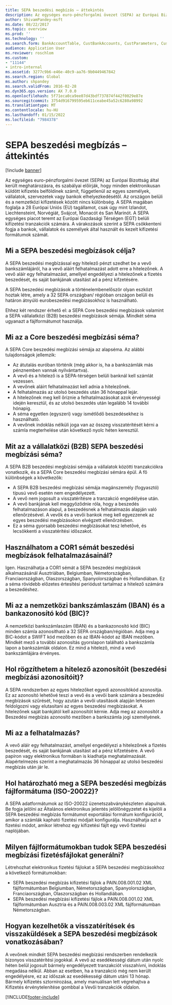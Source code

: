 ```yaml
---
title: SEPA beszedési megbízás – áttekintés
description: Az egységes euro-pénzforgalmi övezet (SEPA) az Európai Bizottság által került meghatározásra, és szabályai előírják, hogy minden elektronikusan küldött kifizetés belföldinek számít, függetlenül az egyes személyek, vállalatok, szervezetek vagy bankok elhelyezkedésétől. Az országon belüli és a nemzetközi kifizetések között nincs különbség. A SEPA magában foglalja a 28 Európai Uniós (EU) tagállamot, csak úgy mint Izlandot, Liechtensteint, Norvégiát, Svájcot, Monacót és San Marinót. A SEPA egységes piacot teremt az Európai Gazdasági Térségen (EGT) belüli kifizetési tranzakciók számára. A várakozások szerint a SEPA csökkenteni fogja a bankok, vállalatok és személyek által használt és kezelt kifizetési formátumok számát.
author: ShivamPandey-msft
ms.date: 08/22/2017
ms.topic: overview
ms.prod: ''
ms.technology: ''
ms.search.form: BankAccountTable, CustBankAccounts, CustParameters, CustTable
audience: Application User
ms.reviewer: roschlom
ms.custom:
- "11144"
- intro-internal
ms.assetid: 3277c9b6-e46e-40c9-aa76-9b0449467842
ms.search.region: Global
ms.author: shpandey
ms.search.validFrom: 2016-02-28
ms.dyn365.ops.version: AX 7.0.0
ms.openlocfilehash: 5f71eca0ca9ee07d43bdf737874f442f0029e87e
ms.sourcegitcommit: 3754d916799595eb611ceabe45a52c6280a98992
ms.translationtype: MT
ms.contentlocale: hu-HU
ms.lasthandoff: 01/15/2022
ms.locfileid: "7984378"
---
```

# <a name="sepa-direct-debit-overview"></a>SEPA beszedési megbízás – áttekintés

[!include [banner](../includes/banner.md)]

Az egységes euro-pénzforgalmi övezet (SEPA) az Európai Bizottság által került meghatározásra, és szabályai előírják, hogy minden elektronikusan küldött kifizetés belföldinek számít, függetlenül az egyes személyek, vállalatok, szervezetek vagy bankok elhelyezkedésétől. Az országon belüli és a nemzetközi kifizetések között nincs különbség. A SEPA magában foglalja a 28 Európai Uniós (EU) tagállamot, csak úgy mint Izlandot, Liechtensteint, Norvégiát, Svájcot, Monacót és San Marinót. A SEPA egységes piacot teremt az Európai Gazdasági Térségen (EGT) belüli kifizetési tranzakciók számára. A várakozások szerint a SEPA csökkenteni fogja a bankok, vállalatok és személyek által használt és kezelt kifizetési formátumok számát.   

## <a name="what-is-the-goal-of-sepa-direct-debits"></a>Mi a SEPA beszedési megbízások célja?

A SEPA beszedési megbízással egy hitelező pénzt szedhet be a vevő bankszámlájáról, ha a vevő aláírt felhatalmazást adott erre a hitelezőnek. A vevő aláír egy felhatalmazást, amellyel engedélyezi a hitelezőnek a fizetés beszedését, és saját bankjának utasítást ad a pénz kifzetésére. 

A SEPA beszedési megbízások a történelembenelőször olyan eszközt hoztak létre, amely a 32 SEPA országban/ régióban országon belüli és határon átnyúló eurobeszedési megbízásokhoz is használható. 

Ehhez két rendszer érhető el: a SEPA Core beszedési megbízások valamint a SEPA vállalatközi (B2B) beszedési megbízások sémája. Mindkét séma ugyanazt a fájlformátumot használja.

## <a name="what-is-the-core-direct-debit-scheme"></a>Mi az a Core beszedési megbízási séma?
A SEPA Core beszedési megbízási sémája az alapséma. Az alábbi tulajdonságok jellemzik:
-   Az átutalás euróban történik (még akkor is, ha a bankszámlák más pénznemben vannak nyilvántartva).
-   A vevő és a hitelező is a SEPA-térségen belüli banknál kell számlát vezessen.
-   A vevőnek aláírt felhatalmazást kell adnia a hitelezőnek.
-   A felhatalmazás az utolsó beszedés után 36 hónappal lejár.
-   A hitelezőnek meg kell őriznie a felhatalmazásokat azok érvényességi idején keresztül, és az utolsó beszedés után legalább 14 további hónapig.
-   A séma egyetlen (egyszeri) vagy ismétlődő beszedésekhez is használható.
-   A vevőnek indoklás nélküli joga van az összeg visszatérítését kérni a számla megterhelése után következő nyolc héten keresztül.

## <a name="what-is-the-sepa-business-to-business-b2b-direct-debit-scheme"></a>Mit az a vállalatközi (B2B) SEPA beszedési megbízási séma?
A SEPA B2B beszedési megbízási sémája a vállalatok közötti tranzakciókra vonatkozik, és a SEPA Core beszedési megbízási sémára épül. A fő különbségek a következők:
-   A SEPA B2B beszedési megbízási sémája magánszemély (fogyasztó) típusú vevő esetén nem engedélyezett.
-   A vevő nem jogosult a visszatérítésre a tranzakció engedélyése után.
-   A vevő bankjának kell meggyőződnie róla, hogy a beszedés felhatalmazáson alapul, a beszedésnek a felhatalmazás alapján való ellenőrzésével. A vevők és a vevői bankok meg kell egyezzenek az egyes beszedési megbízásokon elvégzett ellenőrzésben.
-   Ez a séma gyorsabb beszedési megbízásokat tesz lehetővé, és lecsökkenti a visszatérítési időszakot.

## <a name="can-i-use-the-cor1-scheme-for-direct-debit-mandates"></a>Használhatom a COR1 sémát beszedési megbízások felhatalmazásainál?
Igen. Használhatja a COR1 sémát a SEPA beszedési megbízások alkalmazásánál Ausztriában, Belgiumban, Németországban, Franciaországban, Olaszországban, Spanyolországban és Hollandiában. Ez a séma rövidebb előzetes értesítési periódust tartalmaz a hitelező számára a beszedéshez.

## <a name="what-are-international-bank-account-numbers-iban-and-bank-identifier-codes-bic"></a>Mi az a nemzetközi bankszámlaszám (IBAN) és a bankazonosító kód (BIC)?
A nemzetközi bankszámlaszám (IBAN) és a bankazonosító kód (BIC) minden számla azonosítható a 32 SEPA országban/régióban. Adja meg a BIC-kódot a SWIFT kód mezőben és az IBAN-kódot az IBAN mezőben. Mindkét mező a további azonosítás gyorslapon található a bankszámla lapon a bankszámlák oldalon. Ez mind a hitelező, mind a vevő bankszámlájára érvényes.

## <a name="where-do-i-enter-creditor-identifiers-direct-debit-ids"></a>Hol rögzíthetem a hitelező azonosítóit (beszedési megbízási azonosítóit)?
A SEPA rendszerben az egyes hitelezőket egyedi azonosítókód azonosítja. Ez az azonosító lehetővé teszi a vevő és a vevői bank számára a beszedési megbízások szűrését, hogy azután a vevői utasítások alapján lehessen feldolgozni vagy elutasítani az egyes beszedési megbízásokat. A hitelezőnek saját bankjától kell azonosítót kérnie. Adja meg az azonosítót a Beszedési megbízás azonosító mezőben a bankszámla jogi személyének.

## <a name="what-are-mandates"></a>Mi az a felhatalmazás?
A vevő aláír egy felhatalmazást, amellyel engedélyezi a hitelezőnek a fizetés beszedését, és saját bankjának utasítást ad a pénz kifzetésére. A vevő papíron vagy elektronikus formában is kiadhatja meghatalmazását. Alapértelmezés szerint a meghatalmazás 36 hónappal az utolsó beszedési megbízás után jár le.

## <a name="where-do-i-specify-the-sepa-direct-debit-file-format-iso-20022"></a>Hol határozható meg a SEPA beszedési megbízás fájlformátuma (ISO-20022)?
A SEPA adatformátumok az ISO-20022 üzenetszabványkészleten alapulnak. Be fogja jelölni az Általános elektronikus jelentés jelölőnégyzetet és kijelöli a SEPA beszedési megbízás formátumot exportálási formátum konfigurációt, amikor a számlák kapható fizetési módjait konfigurálja. Használhatja azt a fizetési módot, amikor létrehoz egy kifizetési fájlt egy vevő fizetési naplójában.

## <a name="in-what-file-formats-can-i-generate-sepa-direct-debit-payment-files"></a>Milyen fájlformátumokban tudok SEPA beszedési megbízási fizetésfájlokat generálni?
Létrehozhat elektronikus fizetési fájlokat a SEPA beszedési megbízásokhoz a következő formátumokban:
-   SEPA beszedési megbízás kifizetési fájlok a PAIN.008.001.02 XML fájlformátumban Belgiumban, Németországban, Spanyolországban, Franciaországban, Olaszországban és Hollandiában.
-   SEPA beszedési megbízási kifizetési fájlok a PAIN.008.001.02 XML fájlformátumban Ausztria és a PAIN.008.003.02 XML fájlformátumban Németországban.

## <a name="how-do-refunds-and-returns-work-with-sepa-direct-debits"></a>Hogyan kezelhetők a visszatérítések és visszaküldések a SEPA beszedési megbízások vonatkozásában?
A vevőnek mindkét SEPA beszedési megbízási rendszerben rendelkezik bizonyos visszatérítési jogokkal. A vevő az esedékességi dátum után nyolc héten belül jogosult bármely engedélyezett tranzakciót visszahívni, indoklás megadása nélkül. Abban az esetben, ha a tranzakció még nem került engedélyésre, ez az időszak az esedékességi dátum utáni 13 hónap. Bármely kifizetés sztornírozása, amely manuálisan lett végrehajtva a Kifizetés érvénytelenítése gombbal a Vevői tranzakciók oldalon.







[!INCLUDE[footer-include](../../includes/footer-banner.md)]